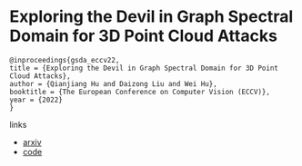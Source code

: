 # Exploring the Devil in Graph Spectral Domain for 3D Point Cloud Attacks

```
@inproceedings{gsda_eccv22,
title = {Exploring the Devil in Graph Spectral Domain for 3D Point Cloud Attacks},
author = {Qianjiang Hu and Daizong Liu and Wei Hu},
booktitle = {The European Conference on Computer Vision (ECCV)},
year = {2022}
}
```

links
- [arxiv](https://arxiv.org/abs/2202.07261)
- [code](https://github.com/WoodwindHu/GSDA)
